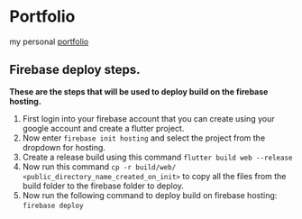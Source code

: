# Portfolio
my personal [portfolio](https://portfolio-4029d.web.app/#/)


## Firebase deploy steps.

**These are the steps that will be used to deploy build on the firebase hosting.**
1. First login into your firebase account that you can create using your google account and create a flutter project.
2. Now enter `firebase init hosting` and select the project from the dropdown for hosting.
3. Create a release build using this command `flutter build web --release`
4. Now run this command `cp -r build/web/ <public_directory_name_created_on_init>` to copy all the files from the build folder to the firebase folder to deploy.
5. Now run the following command to deploy build on firebase hosting: `firebase deploy`
